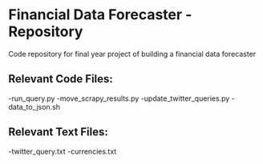 # Financial Data Forecaster - Repository

Code repository for final year project of building a financial data forecaster

## Relevant Code Files:

-run_query.py
-move_scrapy_results.py
-update_twitter_queries.py
-data_to_json.sh

## Relevant Text Files:

-twitter_query.txt
-currencies.txt

